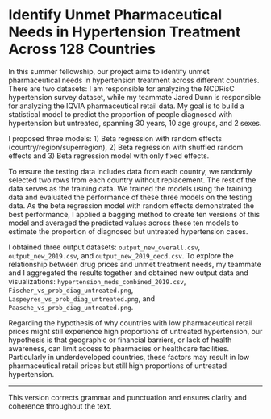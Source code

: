 # Identify Unmet Pharmaceutical Needs in Hypertension Treatment Across 128 Countries

In this summer fellowship, our project aims to identify unmet pharmaceutical needs in hypertension treatment across different countries. There are two datasets: I am responsible for analyzing the NCDRisC hypertension survey dataset, while my teammate Jared Dunn is responsible for analyzing the IQVIA pharmaceutical retail data. My goal is to build a statistical model to predict the proportion of people diagnosed with hypertension but untreated, spanning 30 years, 10 age groups, and 2 sexes.

I proposed three models: 1) Beta regression with random effects (country/region/superregion), 2) Beta regression with shuffled random effects and 3) Beta regression model with only fixed effects.

To ensure the testing data includes data from each country, we randomly selected two rows from each country without replacement. The rest of the data serves as the training data. We trained the models using the training data and evaluated the performance of these three models on the testing data. As the beta regression model with random effects demonstrated the best performance, I applied a bagging method to create ten versions of this model and averaged the predicted values across these ten models to estimate the proportion of diagnosed but untreated hypertension cases.

I obtained three output datasets: `output_new_overall.csv`, `output_new_2019.csv`, and `output_new_2019_oecd.csv`. To explore the relationship between drug prices and unmet treatment needs, my teammate and I aggregated the results together and obtained new output data and visualizations: `hypertension_meds_combined_2019.csv`, `Fischer_vs_prob_diag_untreated.png`, `Laspeyres_vs_prob_diag_untreated.png`, and `Paasche_vs_prob_diag_untreated.png`.

Regarding the hypothesis of why countries with low pharmaceutical retail prices might still experience high proportions of untreated hypertension, our hypothesis is that geographic or financial barriers, or lack of health awareness, can limit access to pharmacies or healthcare facilities. Particularly in underdeveloped countries, these factors may result in low pharmaceutical retail prices but still high proportions of untreated hypertension.

---

This version corrects grammar and punctuation and ensures clarity and coherence throughout the text.
